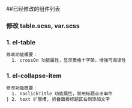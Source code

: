 
##已经修改的组件列表

### 修改 table.scss, var.scss

### 1. el-table
```txt
修改功能概要：
  1. crossOn 功能属性，显示表格十字架，增强可阅读性

```
### 1. el-collapse-item
```txt
修改功能概要：
  1. noclickTitle 功能属性，禁用标题点击事件
| 2. text 扩展槽, 折叠面板标题区右侧添加文字
```
